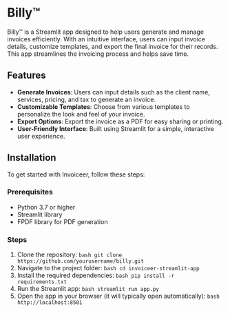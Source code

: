 # Billy&trade;

Billy&trade; is a Streamlit app designed to help users generate and manage invoices efficiently. With an intuitive interface, users can input invoice details, customize templates, and export the final invoice for their records. This app streamlines the invoicing process and helps save time.

## Features

- **Generate Invoices**: Users can input details such as the client name, services, pricing, and tax to generate an invoice.
- **Customizable Templates**: Choose from various templates to personalize the look and feel of your invoice.
- **Export Options**: Export the invoice as a PDF for easy sharing or printing.
- **User-Friendly Interface**: Built using Streamlit for a simple, interactive user experience.

## Installation

To get started with Invoiceer, follow these steps:

### Prerequisites

- Python 3.7 or higher
- Streamlit library
- FPDF library for PDF generation

### Steps

1. Clone the repository:
   ```bash git clone https://github.com/yourusername/billy.git  ```
2. Navigate to the project folder:
```bash cd invoiceer-streamlit-app ```
3. Install the required dependencies:
    ```bash pip install -r requirements.txt ```
4. Run the Streamlit app:
```bash streamlit run app.py```
5. Open the app in your browser (it will typically open automatically):
```bash http://localhost:8501 ```

